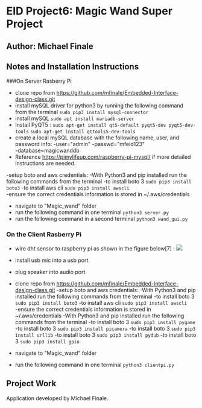 # EID Project6: Magic Wand Super Project  

## Author: Michael Finale
## Notes and Installation Instructions


###On Server Rasberry Pi
- clone repo from https://github.com/mfinale/Embedded-Interface-design-class.git
- install mySQL driver for python3 by running the following command from the terminal `sudo pip3 install mysql-connector`
- install mySQL `sudo apt install mariadb-server`
- Install PyQT5 : 
`sudo apt-get install qt5-default pyqt5-dev pyqt5-dev-tools`
`sudo apt-get install qttools5-dev-tools`
- create a local mySQL database with the following name, user, and password info:
-user="admin"
-passwd="mfeid123"  
-database=magicwanddb
- Reference https://pimylifeup.com/raspberry-pi-mysql/ if more detailed instructions are needed.

-setup boto and aws credentials:
-With Python3 and pip installed run the following commands from the terminal 
-to install boto 3 `sudo pip3 install boto3` 
-to install aws cli `sudo pip3 install awscli`  
-ensure the correct credentials information is stored in ~/.aws/credentials

- navigate to "Magic_wand" folder
- run the following command in one terminal `python3 server.py`
- run the following command in a second terminal `python3 wand_gui.py`

### On the Client Rasberry Pi

- wire dht sensor to raspberry pi as shown in the figure below[7] :
 ![](http://razzpisampler.oreilly.com/images/rpck_1101.png)
- install usb mic into a usb port
- plug speaker into audio port 
- clone repo from https://github.com/mfinale/Embedded-Interface-design-class.git
-setup boto and aws credentials:
-With Python3 and pip installed run the following commands from the terminal 
-to install boto 3 `sudo pip3 install boto3` 
-to install aws cli `sudo pip3 install awscli`  
-ensure the correct credentials information is stored in ~/.aws/credentials
-With Python3 and pip installed run the following commands from the terminal 
-to install boto 3 `sudo pip3 install pygame` 
-to install boto 3 `sudo pip3 install picamera` 
-to install boto 3 `sudo pip3 install urllib` 
-to install boto 3 `sudo pip3 install pydub` 
-to install boto 3 `sudo pip3 install gpio` 

- navigate to "Magic_wand" folder
- run the following command in one terminal `python3 clientpi.py`



## Project Work
Application developed by Michael Finale.  







